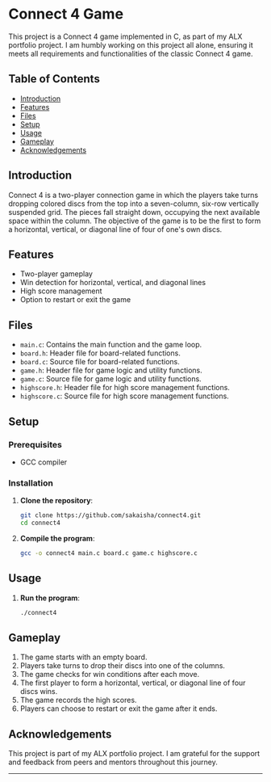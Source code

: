 # Connect 4 Game

This project is a Connect 4 game implemented in C, as part of my ALX portfolio project. I am humbly working on this project all alone, ensuring it meets all requirements and functionalities of the classic Connect 4 game.

## Table of Contents
- [Introduction](#introduction)
- [Features](#features)
- [Files](#files)
- [Setup](#setup)
- [Usage](#usage)
- [Gameplay](#gameplay)
- [Acknowledgements](#acknowledgements)

## Introduction

Connect 4 is a two-player connection game in which the players take turns dropping colored discs from the top into a seven-column, six-row vertically suspended grid. The pieces fall straight down, occupying the next available space within the column. The objective of the game is to be the first to form a horizontal, vertical, or diagonal line of four of one's own discs.

## Features

- Two-player gameplay
- Win detection for horizontal, vertical, and diagonal lines
- High score management
- Option to restart or exit the game

## Files

- `main.c`: Contains the main function and the game loop.
- `board.h`: Header file for board-related functions.
- `board.c`: Source file for board-related functions.
- `game.h`: Header file for game logic and utility functions.
- `game.c`: Source file for game logic and utility functions.
- `highscore.h`: Header file for high score management functions.
- `highscore.c`: Source file for high score management functions.

## Setup

### Prerequisites

- GCC compiler

### Installation

1. **Clone the repository**:
   ```sh
   git clone https://github.com/sakaisha/connect4.git
   cd connect4
   ```

2. **Compile the program**:
   ```sh
   gcc -o connect4 main.c board.c game.c highscore.c
   ```

## Usage

1. **Run the program**:
   ```sh
   ./connect4
   ```

## Gameplay

1. The game starts with an empty board.
2. Players take turns to drop their discs into one of the columns.
3. The game checks for win conditions after each move.
4. The first player to form a horizontal, vertical, or diagonal line of four discs wins.
5. The game records the high scores.
6. Players can choose to restart or exit the game after it ends.

## Acknowledgements

This project is part of my ALX portfolio project. I am grateful for the support and feedback from peers and mentors throughout this journey.

---
